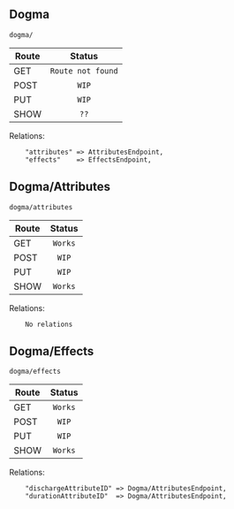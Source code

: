 ## Dogma

`dogma/`

| Route         | Status        |
| ------------- |:-------------:|
| GET           |`Route not found`|
| POST           |`WIP`|
| PUT           |`WIP`|
| SHOW          |`??`|

Relations:
```
    "attributes" => AttributesEndpoint,
    "effects"    => EffectsEndpoint,
```

## Dogma/Attributes

`dogma/attributes`

| Route         | Status        |
| ------------- |:-------------:|
| GET           |`Works`|
| POST           |`WIP`|
| PUT           |`WIP`|
| SHOW          |`Works`|

Relations:
```
    No relations
```

## Dogma/Effects

`dogma/effects`

| Route         | Status        |
| ------------- |:-------------:|
| GET           |`Works`|
| POST           |`WIP`|
| PUT           |`WIP`|
| SHOW          |`Works`|

Relations:
```
    "dischargeAttributeID" => Dogma/AttributesEndpoint,
    "durationAttributeID"  => Dogma/AttributesEndpoint,
```